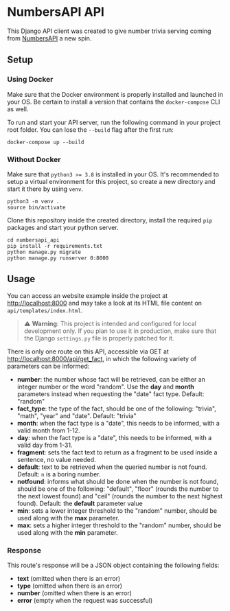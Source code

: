 # NumbersAPI API

This Django API client was created to give number trivia serving coming from [NumbersAPI](http://www.numbersapi.com/) a new spin.

## Setup

### Using Docker

Make sure that the Docker environment is properly installed and launched in your OS. Be certain to install a version that contains the `docker-compose` CLI as well.

To run and start your API server, run the following command in your project root folder. You can lose the `--build` flag after the first run:

```shell
docker-compose up --build
```

### Without Docker

Make sure that `python3 >= 3.8` is installed in your OS. It's recommended to setup a virtual environment for this project, so create a new directory and start it there by using `venv`.

```shell
python3 -m venv .
source bin/activate
```

Clone this repository inside the created directory, install the required `pip` packages and start your python server.

```shell
cd numbersapi_api
pip install -r requirements.txt
python manage.py migrate
python manage.py runserver 0:8000
```

## Usage

You can access an website example inside the project at [http://localhost:8000](http://localhost:8000) and may take a look at its HTML file content on `api/templates/index.html`.

> ⚠️ **Warning**: This project is intended and configured for local development only. If you plan to use it in production, make sure that the Django `settings.py` file is properly patched for it.

There is only one route on this API, accessible via GET at [http://localhost:8000/api/get_fact](http://localhost:8000/api/get_fact), in which the following variety of parameters can be informed:

- **number**: the number whose fact will be retrieved, can be either an integer number or the word "random". Use the **day** and **month** parameters instead when requesting the "date" fact type. Default: "random"
- **fact_type**: the type of the fact, should be one of the following: "trivia", "math", "year" and "date". Default: "trivia"
- **month**: when the fact type is a "date", this needs to be informed, with a valid month from 1-12.
- **day**: when the fact type is a "date", this needs to be informed, with a valid day from 1-31.
- **fragment**: sets the fact text to return as a fragment to be used inside a sentence, no value needed.
- **default**: text to be retrieved when the queried number
  is not found. Default: `n` is a boring number.
- **notfound**: informs what should be done when the number
  is not found, should be one of the following: "default", "floor" (rounds the number to the next lowest found) and "ceil" (rounds the number to the next highest found). Default: the **default** parameter value
- **min**: sets a lower integer threshold to the "random" number, should be used along with the **max** parameter.
- **max**: sets a higher integer threshold to the "random" number, should be used along with the **min** parameter.

### Response

This route's response will be a JSON object containing the following fields:

- **text** (omitted when there is an error)
- **type** (omitted when there is an error)
- **number** (omitted when there is an error)
- **error** (empty when the request was successful)
